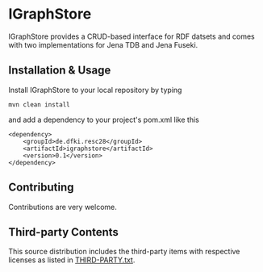 IGraphStore
=

IGraphStore provides a CRUD-based interface for RDF datsets and comes with two implementations for Jena TDB and Jena Fuseki.

Installation & Usage
-
Install IGraphStore to your local repository by typing

	mvn clean install

and add a dependency to your project's pom.xml like this

	<dependency>
		<groupId>de.dfki.resc28</groupId>
		<artifactId>igraphstore</artifactId>
		<version>0.1</version>
	</dependency>

Contributing
-

Contributions are very welcome.


Third-party Contents
-

This source distribution includes the third-party items with respective licenses as listed in [THIRD-PARTY.txt]().
